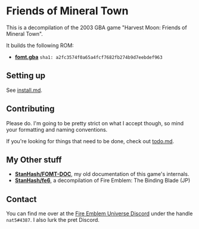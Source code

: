 # Friends of Mineral Town

This is a decompilation of the 2003 GBA game "Harvest Moon: Friends of Mineral Town".

It builds the following ROM:

* **[fomt.gba]** `sha1: a2fc3574f0a65a4fcf7682fb274b9d7eebdef963`

[not-alons/hmfomt]: https://github.com/not-alons/hmfomt
[fomt.gba]: https://datomatic.no-intro.org/index.php?page=show_record&s=23&n=1249

## Setting up

See [install.md](./install.md).

## Contributing

Please do. I'm going to be pretty strict on what I accept though, so mind your formatting and naming conventions.

If you're looking for things that need to be done, check out [todo.md](./todo.md).

## My Other stuff

* [**StanHash/FOMT-DOC**](https://github.com/StanHash/FOMT-DOC), my old documentation of this game's internals.
* [**StanHash/fe6**](https://github.com/StanHash/fe6), a decompilation of Fire Emblem: The Binding Blade (JP)

## Contact

You can find me over at the [Fire Emblem Universe Discord](https://feuniverse.us/t/feu-discord-server/1480?u=stanh) under the handle `nat5#4387`. I also lurk the pret Discord.
